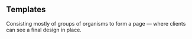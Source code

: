 ## Templates

Consisting mostly of groups of organisms to form a page — where clients can see a final design in place.
